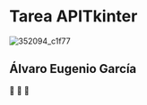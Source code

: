 # Tarea APITkinter 
![352094_c1f77](https://github.com/user-attachments/assets/397ce71e-fb7f-430a-b37b-ea47da95c552)
## Álvaro Eugenio García
🦦 👻 🗿
